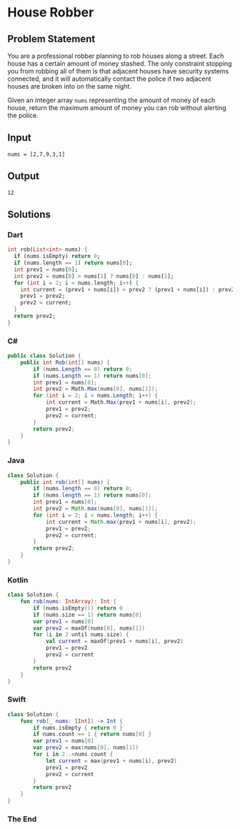 # House Robber

## Problem Statement

You are a professional robber planning to rob houses along a street. Each house has a certain amount of money stashed. The only constraint stopping you from robbing all of them is that adjacent houses have security systems connected, and it will automatically contact the police if two adjacent houses are broken into on the same night.

Given an integer array `nums` representing the amount of money of each house, return the maximum amount of money you can rob without alerting the police.

## Input

```text
nums = [2,7,9,3,1]
```

## Output

```text
12
```

## Solutions

### Dart

```dart
int rob(List<int> nums) {
  if (nums.isEmpty) return 0;
  if (nums.length == 1) return nums[0];
  int prev1 = nums[0];
  int prev2 = nums[0] > nums[1] ? nums[0] : nums[1];
  for (int i = 2; i < nums.length; i++) {
    int current = (prev1 + nums[i]) > prev2 ? (prev1 + nums[i]) : prev2;
    prev1 = prev2;
    prev2 = current;
  }
  return prev2;
}
```

### C#

```csharp
public class Solution {
    public int Rob(int[] nums) {
        if (nums.Length == 0) return 0;
        if (nums.Length == 1) return nums[0];
        int prev1 = nums[0];
        int prev2 = Math.Max(nums[0], nums[1]);
        for (int i = 2; i < nums.Length; i++) {
            int current = Math.Max(prev1 + nums[i], prev2);
            prev1 = prev2;
            prev2 = current;
        }
        return prev2;
    }
}
```

### Java

```java
class Solution {
    public int rob(int[] nums) {
        if (nums.length == 0) return 0;
        if (nums.length == 1) return nums[0];
        int prev1 = nums[0];
        int prev2 = Math.max(nums[0], nums[1]);
        for (int i = 2; i < nums.length; i++) {
            int current = Math.max(prev1 + nums[i], prev2);
            prev1 = prev2;
            prev2 = current;
        }
        return prev2;
    }
}
```

### Kotlin

```kotlin
class Solution {
    fun rob(nums: IntArray): Int {
        if (nums.isEmpty()) return 0
        if (nums.size == 1) return nums[0]
        var prev1 = nums[0]
        var prev2 = maxOf(nums[0], nums[1])
        for (i in 2 until nums.size) {
            val current = maxOf(prev1 + nums[i], prev2)
            prev1 = prev2
            prev2 = current
        }
        return prev2
    }
}
```

### Swift

```swift
class Solution {
    func rob(_ nums: [Int]) -> Int {
        if nums.isEmpty { return 0 }
        if nums.count == 1 { return nums[0] }
        var prev1 = nums[0]
        var prev2 = max(nums[0], nums[1])
        for i in 2..<nums.count {
            let current = max(prev1 + nums[i], prev2)
            prev1 = prev2
            prev2 = current
        }
        return prev2
    }
}
```

### The End

